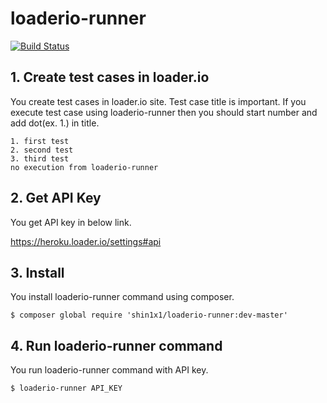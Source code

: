 # loaderio-runner

[![Build Status](https://travis-ci.org/shin1x1/loaderio-runner.svg?branch=master)](https://travis-ci.org/shin1x1/loaderio-runner)

## 1. Create test cases in loader.io

You create test cases in loader.io site. Test case title is important. If you execute test case using loaderio-runner then you should start number and add dot(ex. 1.) in title.

```
1. first test
2. second test
3. third test
no execution from loaderio-runner
```

## 2. Get API Key

You get API key in below link.

https://heroku.loader.io/settings#api

## 3. Install

You install loaderio-runner command using composer.

```
$ composer global require 'shin1x1/loaderio-runner:dev-master'
```

## 4. Run loaderio-runner command

You run loaderio-runner command with API key.

```
$ loaderio-runner API_KEY
```
